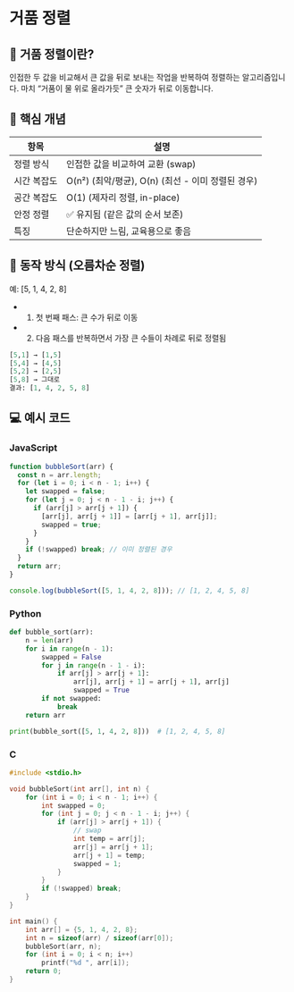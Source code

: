 # 거품 정렬

## 📌 거품 정렬이란?

인접한 두 값을 비교해서 큰 값을 뒤로 보내는 작업을 반복하여 정렬하는 알고리즘입니다.
마치 “거품이 물 위로 올라가듯” 큰 숫자가 뒤로 이동합니다.


## 🧠 핵심 개념
| 항목 | 설명 |
|------|------|
| 정렬 방식 | 인접한 값을 비교하여 교환 (swap) |
| 시간 복잡도 | O(n²) (최악/평균), O(n) (최선 - 이미 정렬된 경우) |
| 공간 복잡도 | O(1) (제자리 정렬, in-place) |
| 안정 정렬 | ✅ 유지됨 (같은 값의 순서 보존) |
| 특징 | 단순하지만 느림, 교육용으로 좋음 |


## 🔁 동작 방식 (오름차순 정렬)

예: [5, 1, 4, 2, 8]
  - 1. 첫 번째 패스: 큰 수가 뒤로 이동
  - 2. 다음 패스를 반복하면서 가장 큰 수들이 차례로 뒤로 정렬됨

```py
[5,1] → [1,5]  
[5,4] → [4,5]  
[5,2] → [2,5]  
[5,8] → 그대로  
결과: [1, 4, 2, 5, 8]
```


## 💻 예시 코드

### JavaScript
```js
function bubbleSort(arr) {
  const n = arr.length;
  for (let i = 0; i < n - 1; i++) {
    let swapped = false;
    for (let j = 0; j < n - 1 - i; j++) {
      if (arr[j] > arr[j + 1]) {
        [arr[j], arr[j + 1]] = [arr[j + 1], arr[j]];
        swapped = true;
      }
    }
    if (!swapped) break; // 이미 정렬된 경우
  }
  return arr;
}

console.log(bubbleSort([5, 1, 4, 2, 8])); // [1, 2, 4, 5, 8]
```


### Python
```py
def bubble_sort(arr):
    n = len(arr)
    for i in range(n - 1):
        swapped = False
        for j in range(n - 1 - i):
            if arr[j] > arr[j + 1]:
                arr[j], arr[j + 1] = arr[j + 1], arr[j]
                swapped = True
        if not swapped:
            break
    return arr

print(bubble_sort([5, 1, 4, 2, 8]))  # [1, 2, 4, 5, 8]
```

### C
```c
#include <stdio.h>

void bubbleSort(int arr[], int n) {
    for (int i = 0; i < n - 1; i++) {
        int swapped = 0;
        for (int j = 0; j < n - 1 - i; j++) {
            if (arr[j] > arr[j + 1]) {
                // swap
                int temp = arr[j];
                arr[j] = arr[j + 1];
                arr[j + 1] = temp;
                swapped = 1;
            }
        }
        if (!swapped) break;
    }
}

int main() {
    int arr[] = {5, 1, 4, 2, 8};
    int n = sizeof(arr) / sizeof(arr[0]);
    bubbleSort(arr, n);
    for (int i = 0; i < n; i++)
        printf("%d ", arr[i]);
    return 0;
}
```
